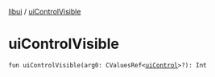 [libui](index.md) / [uiControlVisible](./ui-control-visible.md)

# uiControlVisible

`fun uiControlVisible(arg0: CValuesRef<`[`uiControl`](ui-control/index.md)`>?): Int`